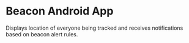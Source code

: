 Beacon Android App
==================

Displays location of everyone being tracked and receives notifications based on beacon alert rules.
